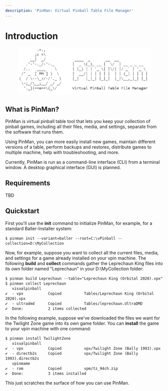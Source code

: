 ```yaml
---
description: 'PinMan: Virtual Pinball Table File Manager'
---
```


# Introduction

<figure><img src=".gitbook/assets/asciiart-white (1).png" alt=""><figcaption></figcaption></figure>

## What is PinMan?

PinMan is virtual pinball table tool that lets you keep your collection of pinball games, including all their files, media, and settings, separate from the software that runs them.

Using PinMan, you can more easily install new games, maintain different versions of a table, perform backups and restores, distribute games to multiple machine, help with troubleshooting, and more.

Currently, PinMan is run as a command-line interface (CLI) from a terminal window. A desktop graphical interface (GUI) is planned.

## Requirements

TBD

## Quickstart

First you'll use the **init** command to initialize PinMan, for example, for a standard Baller-Installer system:

```
$ pinman init --variant=baller --root=C:\vPinball --collection=D:\MyCollection
```

Now, for example, suppose you want to collect all the current files, media, and settings for a game already installed on your vpin machine. The following **build** and **collect** commands gather the Leprechaun King files into its own folder named "Leprechaun" in your D:\MyCollection folder:

```
$ pinman build Leprechaun --table="Leprechaun King (Orbital 2020).vpx"
$ pinman collect Leprechaun
   visualpinball
✔  - vpx           Copied          Tables/Leprechaun King (Orbital 2020).vpx 
✔  - ultradmd      Copied          Tables/leprechaun.UltraDMD 
✔  Done:           2 items collected
```

In the following example, suppose we've downloaded the files we want for the Twilight Zone game into its own game folder. You can **install** the game to your vpin machine with one command:&#x20;

```
$ pinman install TwilightZone
   visualpinball
✔  - vpx           Copied          vpx/Twilight Zone (Bally 1993).vpx 
✔  - directb2s     Copied          vpx/Twilight Zone (Bally 1993).directb2s 
   vpinmame
✔  - rom           Copied          vpm/tz_94ch.zip 
✔  Done:           3 items installed 
```

This just scratches the surface of how you can use PinMan.
